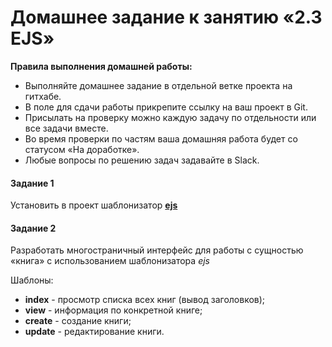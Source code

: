 # Домашнее задание к занятию «2.3 EJS»

**Правила выполнения домашней работы:** 
* Выполняйте домашнее задание в отдельной ветке проекта на гитхабе.
* В поле для сдачи работы прикрепите ссылку на ваш проект в Git.
* Присылать на проверку можно каждую задачу по отдельности или все задачи вместе. 
* Во время проверки по частям ваша домашняя работа будет со статусом «На доработке».
* Любые вопросы по решению задач задавайте в Slack.

#### Задание 1
Установить в проект шаблонизатор [**ejs**](https://ejs.co/)

#### Задание 2
Разработать многостраничный интерфейс для работы с сущностью «книга» с использованием шаблонизатора *ejs*

Шаблоны:
 - **index** - просмотр списка всех книг (вывод заголовков);
 - **view** - информация по конкретной книге; 
 - **create** - создание книги;
 - **update** - редактирование книги. 

